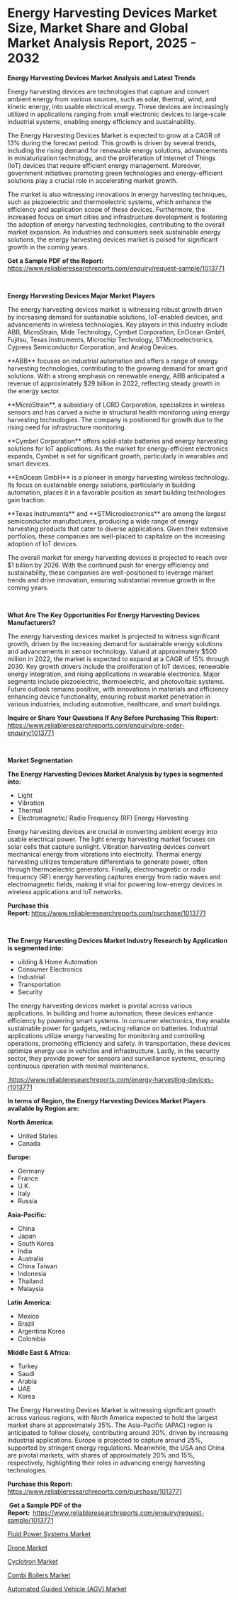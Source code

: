 <p><h1>Energy Harvesting Devices Market Size, Market Share and Global Market Analysis Report, 2025 - 2032</h1></p><p><strong>Energy Harvesting Devices Market Analysis and Latest Trends</strong></p>
<p><p>Energy harvesting devices are technologies that capture and convert ambient energy from various sources, such as solar, thermal, wind, and kinetic energy, into usable electrical energy. These devices are increasingly utilized in applications ranging from small electronic devices to large-scale industrial systems, enabling energy efficiency and sustainability.</p><p>The Energy Harvesting Devices Market is expected to grow at a CAGR of 13% during the forecast period. This growth is driven by several trends, including the rising demand for renewable energy solutions, advancements in miniaturization technology, and the proliferation of Internet of Things (IoT) devices that require efficient energy management. Moreover, government initiatives promoting green technologies and energy-efficient solutions play a crucial role in accelerating market growth.</p><p>The market is also witnessing innovations in energy harvesting techniques, such as piezoelectric and thermoelectric systems, which enhance the efficiency and application scope of these devices. Furthermore, the increased focus on smart cities and infrastructure development is fostering the adoption of energy harvesting technologies, contributing to the overall market expansion. As industries and consumers seek sustainable energy solutions, the energy harvesting devices market is poised for significant growth in the coming years.</p></p>
<p><strong>Get a Sample PDF of the Report:&nbsp;</strong> <a href="https://www.reliableresearchreports.com/enquiry/request-sample/1013771?utm_campaign=32&utm_medium=2&utm_source=Github&utm_content=ia&utm_term=16022025&utm_id=energy-harvesting-devices">https://www.reliableresearchreports.com/enquiry/request-sample/1013771</a></p>
<p>&nbsp;</p>
<p><strong>Energy Harvesting Devices Major Market Players</strong></p>
<p><p>The energy harvesting devices market is witnessing robust growth driven by increasing demand for sustainable solutions, IoT-enabled devices, and advancements in wireless technologies. Key players in this industry include ABB, MicroStrain, Mide Technology, Cymbet Corporation, EnOcean GmbH, Fujitsu, Texas Instruments, Microchip Technology, STMicroelectronics, Cypress Semiconductor Corporation, and Analog Devices.</p><p>**ABB** focuses on industrial automation and offers a range of energy harvesting technologies, contributing to the growing demand for smart grid solutions. With a strong emphasis on renewable energy, ABB anticipated a revenue of approximately $29 billion in 2022, reflecting steady growth in the energy sector.</p><p>**MicroStrain**, a subsidiary of LORD Corporation, specializes in wireless sensors and has carved a niche in structural health monitoring using energy harvesting technologies. The company is positioned for growth due to the rising need for infrastructure monitoring.</p><p>**Cymbet Corporation** offers solid-state batteries and energy harvesting solutions for IoT applications. As the market for energy-efficient electronics expands, Cymbet is set for significant growth, particularly in wearables and smart devices.</p><p>**EnOcean GmbH** is a pioneer in energy harvesting wireless technology. Its focus on sustainable energy solutions, particularly in building automation, places it in a favorable position as smart building technologies gain traction. </p><p>**Texas Instruments** and **STMicroelectronics** are among the largest semiconductor manufacturers, producing a wide range of energy harvesting products that cater to diverse applications. Given their extensive portfolios, these companies are well-placed to capitalize on the increasing adoption of IoT devices.</p><p>The overall market for energy harvesting devices is projected to reach over $1 billion by 2026. With the continued push for energy efficiency and sustainability, these companies are well-positioned to leverage market trends and drive innovation, ensuring substantial revenue growth in the coming years.</p></p>
<p>&nbsp;</p>
<p><strong>What Are The Key Opportunities For Energy Harvesting Devices Manufacturers?</strong></p>
<p><p>The energy harvesting devices market is projected to witness significant growth, driven by the increasing demand for sustainable energy solutions and advancements in sensor technology. Valued at approximately $500 million in 2022, the market is expected to expand at a CAGR of 15% through 2030. Key growth drivers include the proliferation of IoT devices, renewable energy integration, and rising applications in wearable electronics. Major segments include piezoelectric, thermoelectric, and photovoltaic systems. Future outlook remains positive, with innovations in materials and efficiency enhancing device functionality, ensuring robust market penetration in various industries, including automotive, healthcare, and smart buildings.</p></p>
<p><strong>Inquire or Share Your Questions If Any Before Purchasing This Report:</strong> <a href="https://www.reliableresearchreports.com/enquiry/pre-order-enquiry/1013771?utm_campaign=32&utm_medium=2&utm_source=Github&utm_content=ia&utm_term=16022025&utm_id=energy-harvesting-devices">https://www.reliableresearchreports.com/enquiry/pre-order-enquiry/1013771</a></p>
<p>&nbsp;</p>
<p><strong>Market Segmentation</strong></p>
<p><strong>The Energy Harvesting Devices Market Analysis by types is segmented into:</strong></p>
<p><ul><li>Light</li><li>Vibration</li><li>Thermal</li><li>Electromagnetic/ Radio Frequency (RF) Energy Harvesting</li></ul></p>
<p><p>Energy harvesting devices are crucial in converting ambient energy into usable electrical power. The light energy harvesting market focuses on solar cells that capture sunlight. Vibration harvesting devices convert mechanical energy from vibrations into electricity. Thermal energy harvesting utilizes temperature differentials to generate power, often through thermoelectric generators. Finally, electromagnetic or radio frequency (RF) energy harvesting captures energy from radio waves and electromagnetic fields, making it vital for powering low-energy devices in wireless applications and IoT networks.</p></p>
<p><strong>Purchase this Report:&nbsp;</strong><a href="https://www.reliableresearchreports.com/purchase/1013771?utm_campaign=32&utm_medium=2&utm_source=Github&utm_content=ia&utm_term=16022025&utm_id=energy-harvesting-devices">https://www.reliableresearchreports.com/purchase/1013771</a></p>
<p>&nbsp;</p>
<p><strong>The Energy Harvesting Devices Market Industry Research by Application is segmented into:</strong></p>
<p><ul><li>uilding & Home Automation</li><li>Consumer Electronics</li><li>Industrial</li><li>Transportation</li><li>Security</li></ul></p>
<p><p>The energy harvesting devices market is pivotal across various applications. In building and home automation, these devices enhance efficiency by powering smart systems. In consumer electronics, they enable sustainable power for gadgets, reducing reliance on batteries. Industrial applications utilize energy harvesting for monitoring and controlling operations, promoting efficiency and safety. In transportation, these devices optimize energy use in vehicles and infrastructure. Lastly, in the security sector, they provide power for sensors and surveillance systems, ensuring continuous operation with minimal maintenance.</p></p>
<p><a href="https://www.reliableresearchreports.com/energy-harvesting-devices-r1013771?utm_campaign=32&utm_medium=2&utm_source=Github&utm_content=ia&utm_term=16022025&utm_id=energy-harvesting-devices">&nbsp;https://www.reliableresearchreports.com/energy-harvesting-devices-r1013771</a></p>
<p><strong>In terms of Region, the Energy Harvesting Devices Market Players available by Region are:</strong></p>
<p>
    <p> <strong> North America: </strong>
        <ul>
            <li>United States</li>
            <li>Canada</li>
        </ul>
        </p> 
    <p> <strong> Europe: </strong>
        <ul>
            <li>Germany</li>
            <li>France</li>
            <li>U.K.</li>
            <li>Italy</li>
            <li>Russia</li>
        </ul>
        </p> 
    <p> <strong> Asia-Pacific: </strong>
        <ul>
            <li>China</li>
            <li>Japan</li>
            <li>South Korea</li>
            <li>India</li>
            <li>Australia</li>
            <li>China Taiwan</li>
            <li>Indonesia</li>
            <li>Thailand</li>
            <li>Malaysia</li>
        </ul>
        </p> 
    <p> <strong> Latin America: </strong>
        <ul>
            <li>Mexico</li>
            <li>Brazil</li>
            <li>Argentina Korea</li>
            <li>Colombia</li>
        </ul>
        </p> 
    <p> <strong> Middle East & Africa: </strong>
        <ul>
            <li>Turkey</li>
            <li>Saudi</li>
            <li>Arabia</li>
            <li>UAE</li>
            <li>Korea</li>
        </ul>
    </p>
    </p>
<p><p>The Energy Harvesting Devices Market is witnessing significant growth across various regions, with North America expected to hold the largest market share at approximately 35%. The Asia-Pacific (APAC) region is anticipated to follow closely, contributing around 30%, driven by increasing industrial applications. Europe is projected to capture around 25%, supported by stringent energy regulations. Meanwhile, the USA and China are pivotal markets, with shares of approximately 20% and 15%, respectively, highlighting their roles in advancing energy harvesting technologies.</p></p>
<p><strong>Purchase this Report: </strong><a href="https://www.reliableresearchreports.com/purchase/1013771?utm_campaign=32&utm_medium=2&utm_source=Github&utm_content=ia&utm_term=16022025&utm_id=energy-harvesting-devices">https://www.reliableresearchreports.com/purchase/1013771</a></p>
<p>&nbsp;<strong>Get a Sample PDF of the Report:&nbsp;&nbsp;</strong><a href="https://www.reliableresearchreports.com/enquiry/request-sample/1013771?utm_campaign=32&utm_medium=2&utm_source=Github&utm_content=ia&utm_term=16022025&utm_id=energy-harvesting-devices">https://www.reliableresearchreports.com/enquiry/request-sample/1013771</a></p>
<p><strong></strong></p>
<p><p><a href="https://github.com/azorrotutus/Market-Research-Report-List-1/blob/main/fluid-power-systems-market.md?utm_campaign=32&utm_medium=2&utm_source=Github&utm_content=ia&utm_term=16022025&utm_id=energy-harvesting-devices">Fluid Power Systems Market</a></p><p><a href="https://github.com/spoorsusama/Market-Research-Report-List-1/blob/main/drone-market.md?utm_campaign=32&utm_medium=2&utm_source=Github&utm_content=ia&utm_term=16022025&utm_id=energy-harvesting-devices">Drone Market</a></p><p><a href="https://github.com/tandiapannas/Market-Research-Report-List-1/blob/main/cyclotron-market.md?utm_campaign=32&utm_medium=2&utm_source=Github&utm_content=ia&utm_term=16022025&utm_id=energy-harvesting-devices">Cyclotron Market</a></p><p><a href="https://github.com/achuoheatly/Market-Research-Report-List-1/blob/main/combi-boilers-market.md?utm_campaign=32&utm_medium=2&utm_source=Github&utm_content=ia&utm_term=16022025&utm_id=energy-harvesting-devices">Combi Boilers Market</a></p><p><a href="https://github.com/lynlynyusay/Market-Research-Report-List-1/blob/main/automated-guided-vehicle-agv-market.md?utm_campaign=32&utm_medium=2&utm_source=Github&utm_content=ia&utm_term=16022025&utm_id=energy-harvesting-devices">Automated Guided Vehicle (AGV) Market</a></p></p>